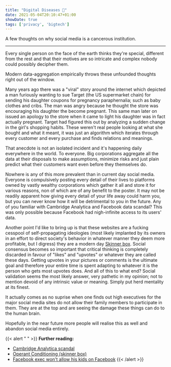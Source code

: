 ```yaml
---
title: "Digital Diseases 🦠"
date: 2021-05-04T20:10:47+01:00
showDate: true
tags: ['privacy', 'bigtech']
---
```

A few thoughts on why social media is a cancerous institution.
* * *

Every single person on the face of the earth thinks they're special, different from the rest and that their motives are so intricate and complex nobody could possibly decipher them.

Modern data-aggregation empirically throws these unfounded thoughts right out of the window.

Many years ago there was a "viral" story around the internet which depicted a man furiously wanting to sue Target (the US supermarket chain) for sending his daughter coupons for pregnancy paraphernalia; such as baby clothes and cribs. The man was angry because he thought the store was encouraging his daughter the become pregnant. This same man later on issued an apology to the store when it came to light his daughter was in fact actually pregnant. Target had figured this out by analyzing a sudden change in the girl's shopping habits. These weren't real people looking at what she bought and what it meant, it was just an algorithm which iterates through every customer and every purchase and finds relations and meanings.

That anecdote is not an isolated incident and it's happening daily everywhere in the world. To everyone. Big corporations aggregate all the data at their disposals to make assumptions, minimize risks and just plain predict what their customers want even before they themselves do.

Nowhere is any of this more prevalent than in current day social media. Everyone is compulsively posting every detail of their lives to platforms owned by vastly wealthy corporations which gather it all and store it for various reasons, non of which are of any benefit to the poster. It may not be readily apparent how giving every detail of your life away could harm you, but you can never know how it will be detrimental to you in the future. Any of you familiar with Cambridge Analytica and Facebook data scandal? This was only possible because Facebook had nigh-infinite access to its users' data.

Another point I'd like to bring up is that these websites are a fucking cesspool of self-propagating ideologies (most likely implanted by its owners in an effort to direct society's behavior in whatever manner they deem more profitable, but I digress) they are a modern day [Skinner box](https://en.wikipedia.org/wiki/Operant_conditioning_chamber). Social consensus becomes so important that critical thinking is completely discarded in favour of "likes" and "upvotes" or whatever they are called these days. Getting upvotes in your pictures or comments is the ultimate goal and therefore your entire time is spent adapting to whatever it is the person who gets most upvotes does. And all of this to what end? Social validation seems the most likely answer, very pathetic in my opinion; not to mention devoid of any intrinsic value or meaning. Simply put herd mentality at its finest.

It actually comes as no suprise when one finds out high executives for the major social media sites do not allow their family members to participate in them. They are at the top and are seeing the damage these things can do to the human brain.

Hopefully in the near future more people will realise this as well and abandon social media entirely.

{{< alert " " >}}
**Further reading:**
* [Cambridge Analytica scandal](https://knowledge.wharton.upenn.edu/article/fallout-cambridge-analytica/)
* [Operant Conditioning (skinner box)](https://www.simplypsychology.org/operant-conditioning.html)
* [Facebook exec won't allow his kids on Facebook](https://www.foxnews.com/tech/former-facebook-exec-wont-let-own-kids-use-social-media-says-its-destroying-how-society-works)
{{< /alert >}}
